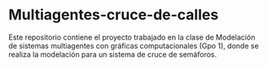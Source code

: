 # Multiagentes-cruce-de-calles
Este repositorio contiene el proyecto trabajado en la clase de Modelación de sistemas multiagentes con gráficas computacionales (Gpo 1), donde se realiza la modelación para un sistema de cruce de semáforos.
